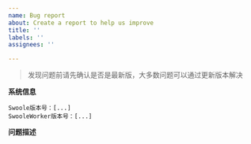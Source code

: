 ```yaml
---
name: Bug report
about: Create a report to help us improve
title: ''
labels: ''
assignees: ''

---
```


> 发现问题前请先确认是否是最新版，大多数问题可以通过更新版本解决

**系统信息**

```
Swoole版本号：[...]
SwooleWorker版本号：[...]
```

**问题描述**
